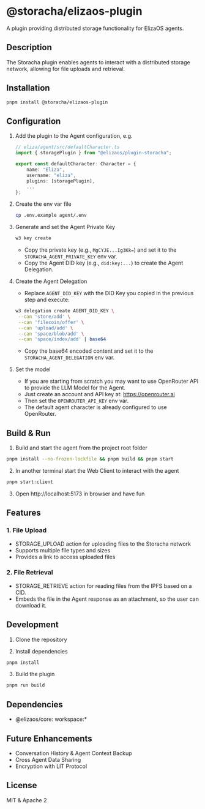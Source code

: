 # @storacha/elizaos-plugin

A plugin providing distributed storage functionality for ElizaOS agents.

## Description

The Storacha plugin enables agents to interact with a distributed storage network, allowing for file uploads and retrieval.

## Installation

```bash
pnpm install @storacha/elizaos-plugin
```

## Configuration

1. Add the plugin to the Agent configuration, e.g.
    ```typescript
    // eliza/agent/src/defaultCharacter.ts
    import { storagePlugin } from "@elizaos/plugin-storacha";

    export const defaultCharacter: Character = {
        name: "Eliza",
        username: "eliza",
        plugins: [storagePlugin],
        ...
    };
    ```

2. Create the env var file
    ```bash
    cp .env.example agent/.env
    ```

3. Generate and set the Agent Private Key
   ```bash
   w3 key create
   ```
   - Copy the private key (e.g., `MgCYJE...Ig3Kk=`) and set it to the `STORACHA_AGENT_PRIVATE_KEY` env var.
   - Copy the Agent DID key (e.g., `did:key:...`) to create the Agent Delegation.

4. Create the Agent Delegation
   - Replace `AGENT_DID_KEY` with the DID Key you copied in the previous step and execute:
   ```bash
   w3 delegation create AGENT_DID_KEY \
    --can 'store/add' \
    --can 'filecoin/offer' \
    --can 'upload/add' \
    --can 'space/blob/add' \
    --can 'space/index/add' | base64
   ```
   - Copy the base64 encoded content and set it to the `STORACHA_AGENT_DELEGATION` env var.

5. Set the model 
    - If you are starting from scratch you may want to use OpenRouter API to provide the LLM Model for the Agent.
    - Just create an account and API key at: https://openrouter.ai
    - Then set the `OPENROUTER_API_KEY` env var.
    - The default agent character is already configured to use OpenRouter.


## Build & Run

1. Build and start the agent from the project root folder
```bash
pnpm install --no-frozen-lockfile && pnpm build && pnpm start
```

2. In another terminal start the Web Client to interact with the agent
```bash
pnpm start:client
```

3. Open http://localhost:5173 in browser and have fun

## Features

### 1. File Upload

- STORAGE_UPLOAD action for uploading files to the Storacha network
- Supports multiple file types and sizes
- Provides a link to access uploaded files

### 2. File Retrieval

- STORAGE_RETRIEVE action for reading files from the IPFS based on a CID.
- Embeds the file in the Agent response as an attachment, so the user can download it.

## Development

1. Clone the repository

2. Install dependencies

```bash
pnpm install
```

3. Build the plugin

```bash
pnpm run build
```

## Dependencies

- @elizaos/core: workspace:*

## Future Enhancements
- Conversation History & Agent Context Backup
- Cross Agent Data Sharing
- Encryption with LIT Protocol

## License

MIT & Apache 2
